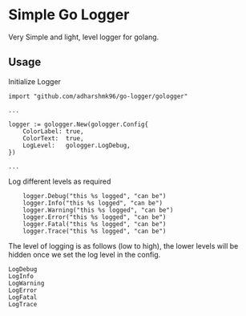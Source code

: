 # Simple Go Logger
Very Simple and light, level logger for golang.

## Usage

Initialize Logger 

```
import "github.com/adharshmk96/go-logger/gologger"

...
 
logger := gologger.New(gologger.Config{
    ColorLabel: true,
    ColorText:  true,
    LogLevel:   gologger.LogDebug,            
})

...
``` 
Log different levels as required

```
    logger.Debug("this %s logged", "can be")
    logger.Info("this %s logged", "can be")
    logger.Warning("this %s logged", "can be")
    logger.Error("this %s logged", "can be")
    logger.Fatal("this %s logged", "can be")
    logger.Trace("this %s logged", "can be")
```

The level of logging is as follows (low to high), the lower levels will be hidden once we set the log level in the config.
 
    LogDebug
    LogInfo
    LogWarning
    LogError
    LogFatal
    LogTrace